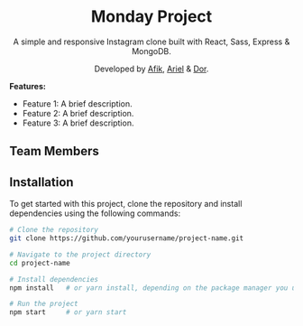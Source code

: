 <h1 align="center">Monday Project</h1>
<p align="center">A simple and responsive Instagram clone built with React, Sass, Express & MongoDB.</p>
<p align="center">Developed by <a href="#">Afik</a>, <a href="#">Ariel</a> & <a href="#">Dor</a>.</p>

**Features:**

- Feature 1: A brief description.
- Feature 2: A brief description.
- Feature 3: A brief description.

## Team Members

## Installation

To get started with this project, clone the repository and install dependencies using the following commands:

```bash
# Clone the repository
git clone https://github.com/yourusername/project-name.git

# Navigate to the project directory
cd project-name

# Install dependencies
npm install   # or yarn install, depending on the package manager you use

# Run the project
npm start     # or yarn start
